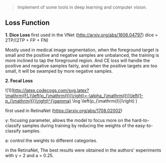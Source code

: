 > Implement of some tools in deep learning and computer vision.

## Loss Function 

**1. Dice Loss**
first used in the VNet (http://arxiv.org/abs/1606.04797)
dice = 2TP/(2TP + FP + FN)

Mostly used in medical image segmentation, when the foreground target is small and the positive and negative samples are unbalanced, the training is more inclined to tap the foreground region. And CE loss will handle the positive and negative samples fairly, and when the positive targets are too small, it will be swamped by more negative samples.

**2. Focal Loss**

![1](http://latex.codecogs.com/svg.latex?\mathrm{FL}\left(p_{\mathrm{t}}\right)=-\alpha_{\mathrm{t}}\left(1-p_{\mathrm{t}}\right)^{\gamma} \log \left(p_{\mathrm{t}}\right)
)

first used in RetinaNet (https://arxiv.org/abs/1708.02002)

γ: focusing parameter, allows the model to focus more on the hard-to-classify samples during training by reducing the weights of the easy-to-classify samples.

a: control the weights to different categories.

in the RetinaNet, The best results were obtained in the authors' experiments with γ = 2 and a = 0.25.